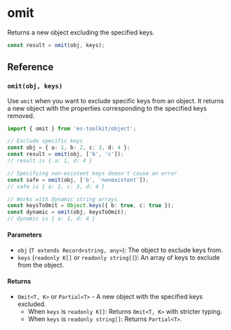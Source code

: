 # omit

Returns a new object excluding the specified keys.

```typescript
const result = omit(obj, keys);
```

## Reference

### `omit(obj, keys)`

Use `omit` when you want to exclude specific keys from an object. It returns a new object with the properties corresponding to the specified keys removed.

```typescript
import { omit } from 'es-toolkit/object';

// Exclude specific keys
const obj = { a: 1, b: 2, c: 3, d: 4 };
const result = omit(obj, ['b', 'c']);
// result is { a: 1, d: 4 }

// Specifying non-existent keys doesn't cause an error
const safe = omit(obj, ['b', 'nonexistent']);
// safe is { a: 1, c: 3, d: 4 }

// Works with dynamic string arrays
const keysToOmit = Object.keys({ b: true, c: true });
const dynamic = omit(obj, keysToOmit);
// dynamic is { a: 1, d: 4 }
```

#### Parameters

- `obj` (`T extends Record<string, any>`): The object to exclude keys from.
- `keys` (`readonly K[]` or `readonly string[]`): An array of keys to exclude from the object.

#### Returns

- `Omit<T, K>` or `Partial<T>` - A new object with the specified keys excluded.
  - When `keys` is `readonly K[]`: Returns `Omit<T, K>` with stricter typing.
  - When `keys` is `readonly string[]`: Returns `Partial<T>`.
